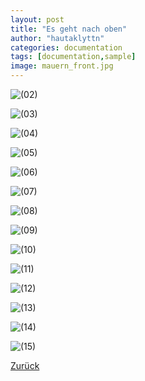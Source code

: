 ```yaml
---
layout: post
title: "Es geht nach oben"
author: "hautaklyttn"
categories: documentation
tags: [documentation,sample]
image: mauern_front.jpg
---
```


![(02)](../assets/img/22_08_2019_(2).JPG)

![(03)](../assets/img/22_08_2019_(3).JPG)

![(04)](../assets/img/22_08_2019_(4).JPG)

![(05)](../assets/img/22_08_2019_(5).JPG)

![(06)](../assets/img/22_08_2019_(6).JPG)

![(07)](../assets/img/22_08_2019_(7).JPG)

![(08)](../assets/img/22_08_2019_(8).JPG)

![(09)](../assets/img/22_08_2019_(9).JPG)

![(10)](../assets/img/22_08_2019_(10).JPG)

![(11)](../assets/img/22_08_2019_(11).JPG)

![(12)](../assets/img/22_08_2019_(12).JPG)

![(13)](../assets/img/22_08_2019_(13).JPG)

![(14)](../assets/img/22_08_2019_(14).JPG)

![(15)](../assets/img/22_08_2019_(15).JPG)  

[Zurück](/hausblog)  
